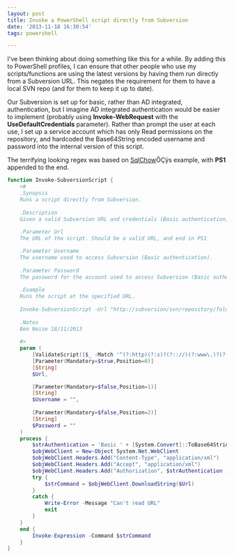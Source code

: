```yaml
---
layout: post
title: Invoke a PowerShell script directly from Subversion
date: '2013-11-18 16:30:54'
tags: powershell

---
```


I've been thinking about doing something like this for a while. By adding this to PowerShell profiles, I can ensure that other people who use my scripts/functions are using the latest versions by having them run directly from a Subversion URL. This negates the requirement for them to have a local SVN repo (and for them to keep it up to date).

Our Subversion is set up for basic, rather than AD integrated, authentication, but I imagine AD integrated authentication would be easier to implement (probably using **Invoke-WebRequest** with the **UseDefaultCredentials** parameter). Rather than prompt the user at each use, I set up a service account which has only Read permissions on the repository, and hardcoded the Base64String encoded username and password into the internal version of this script.

The terrifying looking regex was based on [SqlChow](http://sqlchow.wordpress.com/2013/09/07/using-verbal-expressions-to-make-regex-easy-in-powershell/)ÔÇÿs example, with **PS1** appended to the end.

```powershell
function Invoke-SubversionScript {
    <#
    .Synopsis
    Runs a script directly from Subversion.
    
    .Description
    Given a valid Subversion URL and credentials (Basic authentication) invokes the script on the local machine.
    
    .Parameter Url
    The URL of the script. Should be a valid URL, and end in PS1

    .Parameter Username
    The username used to access Subversion (Basic authentication).
    
    .Parameter Password
    The password for the account used to access Subversion (Basic authentication).
    
    .Example
    Runs the script at the specified URL.
    
    Invoke-SubversionScript -Url "http://subversion/svn/repository/folder/SCOM2012functions.ps1" -Username "Domain\Username" -Password "Password1"
    
    .Notes
    Ben Neise 18/11/2013
    
    #>
	param (
        [ValidateScript({$_ -Match '^(?:http)(?:s)?(?:://)(?:www\.)?(?:[^\ ]*).ps1$'})]
        [Parameter(Mandatory=$true,Position=0)]
        [String]
		$Url,

        [Parameter(Mandatory=$false,Position=1)]
        [String]
        $Username = "",
        
        [Parameter(Mandatory=$false,Position=2)]
        [String]
        $Password = ""
	)
    process {
        $strAuthentication = 'Basic ' + [System.Convert]::ToBase64String([System.Text.Encoding]::UTF8.GetBytes($Username + ":" + $Password ))
        $objWebClient = New-Object System.Net.WebClient
        $objWebClient.Headers.Add("Content-Type", "application/xml")
        $objWebClient.Headers.Add("Accept", "application/xml")
        $objWebClient.Headers.Add("Authorization", $strAuthentication )
        try {
            $strCommand = $objWebClient.DownloadString($Url)
        }
        catch {
            Write-Error -Message "Can't read URL"
            exit
        }
    }
    end {
        Invoke-Expression -Command $strCommand
    }
}
```


